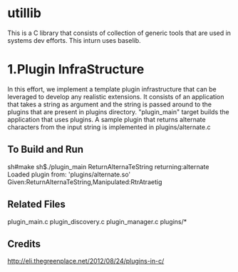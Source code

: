 # utillib

This is a C library that consists of collection of generic tools that are used in systems dev efforts. This inturn uses baselib. 

# 1.Plugin InfraStructure
In this effort, we implement a template plugin infrastructure that can be leveraged to develop any realistic extensions. 
It consists of an application that takes a string as argument and the string is passed around to the plugins that are present in plugins directory. "plugin_main" target builds the application that uses plugins. A sample plugin that returns alternate characters from the input string is implemented in plugins/alternate.c

## To Build and Run
sh#make
sh$./plugin_main ReturnAlternaTeString
returning:alternate
Loaded plugin from: 'plugins/alternate.so'
Given:ReturnAlternaTeString,Manipulated:RtrAtraetig

## Related Files
plugin_main.c
plugin_discovery.c
plugin_manager.c
plugins/*

## Credits
http://eli.thegreenplace.net/2012/08/24/plugins-in-c/



